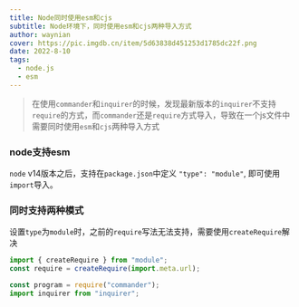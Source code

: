 ```yaml
---
title: Node同时使用esm和cjs
subtitle: Node环境下，同时使用esm和cjs两种导入方式
author: waynian
cover: https://pic.imgdb.cn/item/5d63838d451253d1785dc22f.png
date: 2022-8-10
tags: 
  - node.js
  - esm
---
```



> 在使用`commander`和`inquirer`的时候，发现最新版本的`inquirer`不支持`require`的方式，而`commander`还是`require`方式导入，导致在一个js文件中需要同时使用`esm`和`cjs`两种导入方式

### node支持esm
`node` v14版本之后，支持在`package.json`中定义 `"type": "module"`, 即可使用`import`导入。

### 同时支持两种模式
设置`type`为`module`时，之前的`require`写法无法支持，需要使用`createRequire`解决

```js
import { createRequire } from "module";
const require = createRequire(import.meta.url);

const program = require("commander");
import inquirer from "inquirer";
```